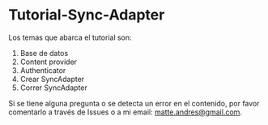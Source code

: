 # Tutorial-Sync-Adapter
Los temas que abarca el tutorial son:

1. Base de datos
2. Content provider
3. Authenticator
4. Crear SyncAdapter
5. Correr SyncAdapter

Si se tiene alguna pregunta o se detecta un error en el contenido, por favor comentarlo a través de Issues o a mi email: matte.andres@gmail.com.

